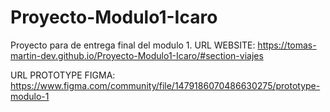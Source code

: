 # Proyecto-Modulo1-Icaro
Proyecto para de entrega final del modulo 1.
URL WEBSITE: https://tomas-martin-dev.github.io/Proyecto-Modulo1-Icaro/#section-viajes

URL PROTOTYPE FIGMA: https://www.figma.com/community/file/1479186070486630275/prototype-modulo-1
